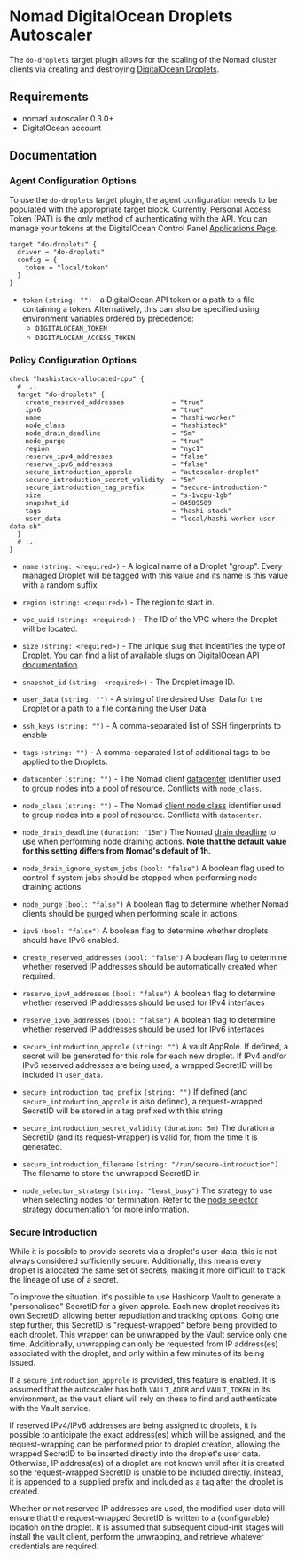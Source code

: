 # Nomad DigitalOcean Droplets Autoscaler

The `do-droplets` target plugin allows for the scaling of the Nomad cluster clients via creating and
destroying [DigitalOcean Droplets](https://www.digitalocean.com/products/droplets/).

## Requirements

- nomad autoscaler 0.3.0+
- DigitalOcean account

## Documentation

### Agent Configuration Options

To use the `do-droplets` target plugin, the agent configuration needs to be populated with the appropriate target block.
Currently, Personal Access Token (PAT) is the only method of authenticating with the API. You can manage your tokens at the DigitalOcean Control Panel [Applications Page](https://cloud.digitalocean.com/settings/applications).

```
target "do-droplets" {
  driver = "do-droplets"
  config = {
    token = "local/token"
  }
}
```

- `token` `(string: "")` - a DigitalOcean API token or a path to a file containing a token. Alternatively, this can also be specified using environment variables ordered by precedence:
  - `DIGITALOCEAN_TOKEN`
  - `DIGITALOCEAN_ACCESS_TOKEN`

### Policy Configuration Options

```hcl
check "hashistack-allocated-cpu" {
  # ...
  target "do-droplets" {
    create_reserved_addresses            = "true"
    ipv6                                 = "true"
    name                                 = "hashi-worker"
    node_class                           = "hashistack"
    node_drain_deadline                  = "5m"
    node_purge                           = "true"
    region                               = "nyc1"
    reserve_ipv4_addresses               = "false"
    reserve_ipv6_addresses               = "false"
    secure_introduction_approle          = "autoscaler-droplet"
    secure_introduction_secret_validity  = "5m"
    secure_introduction_tag_prefix       = "secure-introduction-"
    size                                 = "s-1vcpu-1gb"
    snapshot_id                          = 84589509
    tags                                 = "hashi-stack"
    user_data                            = "local/hashi-worker-user-data.sh"
  }
  # ...
}
```

- `name` `(string: <required>)` - A logical name of a Droplet "group". Every managed Droplet will be tagged with this value and its name is this value with a random suffix

- `region` `(string: <required>)` - The region to start in.

- `vpc_uuid` `(string: <required>)` - The ID of the VPC where the Droplet will be located.

- `size` `(string: <required>)` - The unique slug that indentifies the type of Droplet. You can find a list of available slugs on [DigitalOcean API documentation](https://developers.digitalocean.com/documentation/v2/#list-all-sizes).

- `snapshot_id` `(string: <required>)` - The Droplet image ID.

- `user_data` `(string: "")` - A string of the desired User Data for the Droplet or a path to a file containing the User Data

- `ssh_keys` `(string: "")` - A comma-separated list of SSH fingerprints to enable

- `tags` `(string: "")` - A comma-separated list of additional tags to be applied to the Droplets.

- `datacenter` `(string: "")` - The Nomad client [datacenter](https://www.nomadproject.io/docs/configuration#datacenter)
  identifier used to group nodes into a pool of resource. Conflicts with
  `node_class`.

- `node_class` `(string: "")` - The Nomad [client node class](https://www.nomadproject.io/docs/configuration/client#node_class)
  identifier used to group nodes into a pool of resource. Conflicts with
  `datacenter`.

- `node_drain_deadline` `(duration: "15m")` The Nomad [drain deadline](https://www.nomadproject.io/api-docs/nodes#deadline) to use when performing node draining
  actions. **Note that the default value for this setting differs from Nomad's
  default of 1h.**

- `node_drain_ignore_system_jobs` `(bool: "false")` A boolean flag used to
  control if system jobs should be stopped when performing node draining
  actions.

- `node_purge` `(bool: "false")` A boolean flag to determine whether Nomad
  clients should be [purged](https://www.nomadproject.io/api-docs/nodes#purge-node) when performing scale in
  actions.

- `ipv6` `(bool: "false")` A boolean flag to determine whether droplets should have IPv6 enabled.

- `create_reserved_addresses` `(bool: "false")` A boolean flag to determine whether reserved IP addresses should be automatically created when required.

- `reserve_ipv4_addresses` `(bool: "false")` A boolean flag to determine whether reserved IP addresses should be used for IPv4 interfaces

- `reserve_ipv6_addresses` `(bool: "false")` A boolean flag to determine whether reserved IP addresses should be used for IPv6 interfaces

- `secure_introduction_approle` `(string: "")` A vault AppRole. If defined, a secret will be generated for this role for each new droplet.
  If IPv4 and/or IPv6 reserved addresses are being used, a wrapped SecretID will be included in `user_data`.

- `secure_introduction_tag_prefix` `(string: "")` If defined (and `secure_introduction_approle` is also defined), a request-wrapped SecretID will be stored in a tag prefixed with this string

- `secure_introduction_secret_validity` `(duration: 5m)` The duration a SecretID (and its request-wrapper) is valid for, from the time it is generated.

- `secure_introduction_filename` `(string: "/run/secure-introduction")` The filename to store the unwrapped SecretID in

- `node_selector_strategy` `(string: "least_busy")` The strategy to use when
  selecting nodes for termination. Refer to the [node selector
  strategy](https://www.nomadproject.io/docs/autoscaling/internals/node-selector-strategy) documentation for more information.

### Secure Introduction

While it is possible to provide secrets via a droplet's user-data, this is not always considered sufficiently secure. Additionally, this
means every droplet is allocated the same set of secrets, making it more difficult to track the lineage of use of a secret.

To improve the situation, it's possible to use Hashicorp Vault to generate a "personalised" SecretID for a given approle. Each new droplet
receives its own SecretID, allowing better repudiation and tracking options. Going one step further, this SecretID is "request-wrapped"
before being provided to each droplet. This wrapper can be unwrapped by the Vault service only one time. Additionally, unwrapping can only
be requested from IP address(es) associated with the droplet, and only within a few minutes of its being issued.

If a `secure_introduction_approle` is provided, this feature is enabled. It is assumed that the autoscaler has both `VAULT_ADDR` and `VAULT_TOKEN`
in its environment, as the vault client will rely on these to find and authenticate with the Vault service.

If reserved IPv4/IPv6 addresses are being assigned to droplets, it is possible to anticipate the exact address(es) which will be assigned, and the
request-wrapping can be performed prior to droplet creation, allowing the wrapped SecretID to be inserted directly into the droplet's user data.
Otherwise, IP address(es) of a droplet are not known until after it is created, so the request-wrapped SecretID is unable to be included directly. Instead, it is appended to a supplied prefix and included as a tag after the droplet is created.

Whether or not reserved IP addresses are used, the modified user-data will ensure that the request-wrapped SecretID is written to a (configurable) location on the droplet. It is assumed that subsequent cloud-init stages will install the vault client, perform the unwrapping, and retrieve whatever credentials are required.
